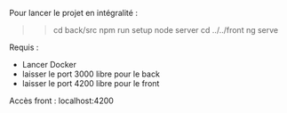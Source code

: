 Pour lancer le projet en intégralité : 
>> cd back/src
>> npm run setup
>> node server
>> cd ../../front
>> ng serve

Requis :
- Lancer Docker
- laisser le port 3000 libre pour le back
- laisser le port 4200 libre pour le front

Accès front : localhost:4200
